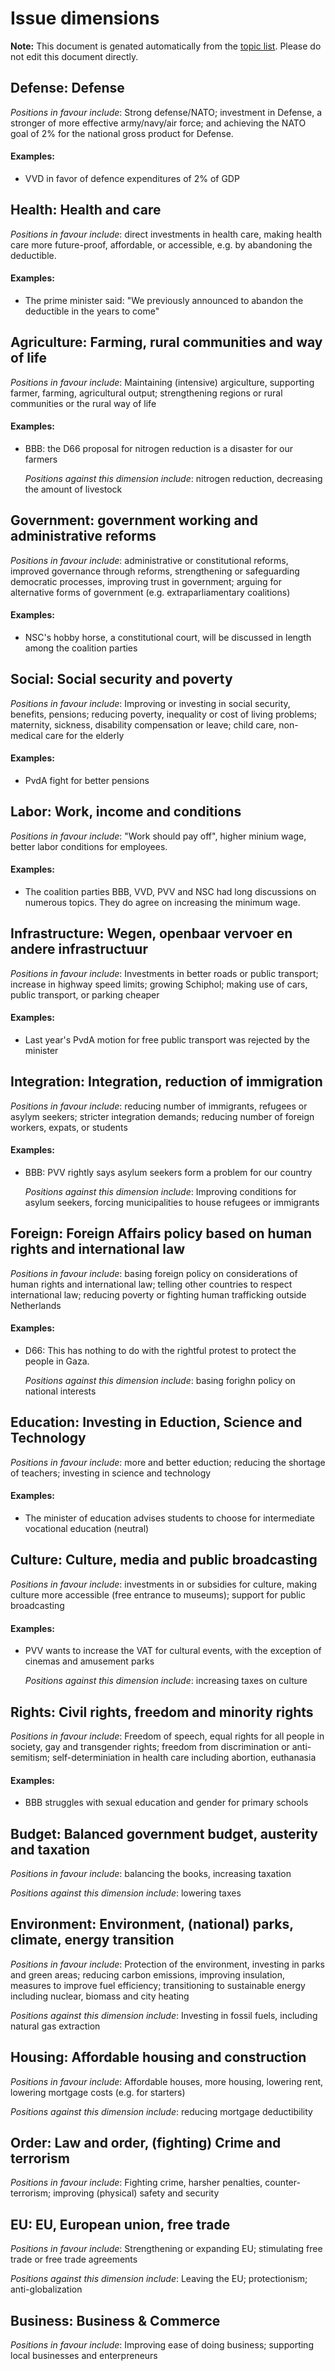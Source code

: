 # Issue dimensions

**Note:** This document is genated automatically from the [topic list](topics.yml).
Please do not edit this document directly.



## Defense: Defense 

_Positions in favour include_: Strong defense/NATO; investment in Defense, a stronger of more effective army/navy/air force; and achieving the NATO goal of 2% for the national gross product for Defense.

#### Examples:

- VVD in favor of defence expenditures of 2% of GDP
  
  

## Health: Health and care 

_Positions in favour include_: direct investments in health care, making health care more future-proof, affordable, or accessible, e.g. by abandoning the deductible.

#### Examples:

- The prime minister said: "We previously announced to abandon the deductible in the years to come"
  
  

## Agriculture: Farming, rural communities and way of life 

_Positions in favour include_: Maintaining (intensive) argiculture, supporting farmer, farming, agricultural output; strengthening regions or rural communities or the rural way of life

#### Examples:

- BBB: the D66 proposal for nitrogen reduction is a disaster for our farmers
  
  _Positions against this dimension include_: nitrogen reduction, decreasing the amount of livestock



## Government: government working and administrative reforms 

_Positions in favour include_: administrative or constitutional reforms, improved governance through reforms, strengthening or safeguarding democratic processes, improving trust in government; arguing for alternative forms of government (e.g. extraparliamentary coalitions)

#### Examples:

- NSC's hobby horse, a constitutional court, will be discussed in length among the coalition parties
  
  

## Social: Social security and poverty 

_Positions in favour include_: Improving or investing in social security, benefits, pensions; reducing poverty, inequality or cost of living problems; maternity, sickness, disability compensation or leave; child care, non-medical care for the elderly

#### Examples:

- PvdA fight for better pensions
  
  

## Labor: Work, income and conditions 

_Positions in favour include_: "Work should pay off", higher minium wage,  better labor conditions for employees.

#### Examples:

- The coalition parties BBB, VVD, PVV and NSC had long discussions on numerous topics. They do agree on increasing the minimum wage.
  
  

## Infrastructure: Wegen, openbaar vervoer en andere infrastructuur 

_Positions in favour include_: Investments in better roads or public transport; increase in highway speed limits; growing Schiphol; making use of cars, public transport, or parking cheaper

#### Examples:

- Last year's PvdA motion for free public transport was rejected by the minister
  
  

## Integration: Integration, reduction of immigration 

_Positions in favour include_: reducing number of immigrants, refugees or asylym seekers; stricter integration demands; reducing number of foreign workers, expats, or students

#### Examples:

- BBB: PVV rightly says asylum seekers form a problem for our country
  
  _Positions against this dimension include_: Improving conditions for asylum seekers, forcing municipalities to house refugees or immigrants



## Foreign: Foreign Affairs policy based on human rights and international law 

_Positions in favour include_: basing foreign policy on considerations of human rights and international law; telling other countries to respect international law; reducing poverty or fighting human trafficking outside Netherlands

#### Examples:

- D66: This has nothing to do with the rightful protest to protect the people in Gaza.
  
  _Positions against this dimension include_: basing forighn policy on national interests



## Education: Investing in Eduction, Science and Technology 

_Positions in favour include_: more and better eduction; reducing the shortage of teachers; investing in science and technology

#### Examples:

- The minister of education advises students to choose for intermediate vocational education (neutral)
  
  

## Culture: Culture, media and public broadcasting 

_Positions in favour include_: investments in or subsidies for culture, making culture more accessible (free entrance to museums); support for public broadcasting

#### Examples:

- PVV wants to increase the VAT for cultural events, with the exception of cinemas and amusement parks
  
  _Positions against this dimension include_: increasing taxes on culture



## Rights: Civil rights, freedom and minority rights 

_Positions in favour include_: Freedom of speech, equal rights for all people in society, gay and transgender rights; freedom from discrimination or anti-semitism; self-determiniation in health care including abortion, euthanasia

#### Examples:

- BBB struggles with sexual education and gender for primary schools
  
  

## Budget: Balanced government budget, austerity and taxation 

_Positions in favour include_: balancing the books, increasing taxation

_Positions against this dimension include_: lowering taxes



## Environment: Environment, (national) parks, climate, energy transition 

_Positions in favour include_: Protection of the environment, investing in parks and green areas; reducing carbon emissions, improving insulation, measures to improve fuel efficiency; transitioning to sustainable energy including nuclear, biomass and city heating

_Positions against this dimension include_: Investing in fossil fuels, including natural gas extraction



## Housing: Affordable housing and construction 

_Positions in favour include_: Affordable houses, more housing, lowering rent, lowering mortgage costs (e.g. for starters)

_Positions against this dimension include_: reducing mortgage deductibility



## Order: Law and order, (fighting) Crime and terrorism 

_Positions in favour include_: Fighting crime, harsher penalties, counter-terrorism; improving (physical) safety and security



## EU: EU, European union, free trade 

_Positions in favour include_: Strengthening or expanding EU; stimulating free trade or free trade agreements

_Positions against this dimension include_: Leaving the EU; protectionism; anti-globalization



## Business: Business & Commerce 

_Positions in favour include_: Improving ease of doing business; supporting local businesses and enterpreneurs


